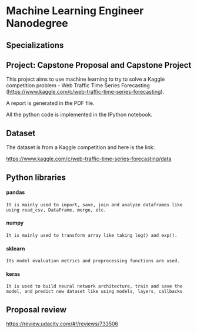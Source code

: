 # Machine Learning Engineer Nanodegree
## Specializations
## Project: Capstone Proposal and Capstone Project

This project aims to use machine learning to try to solve a Kaggle competition problem - Web Traffic Time Series Forecasting (https://www.kaggle.com/c/web-traffic-time-series-forecasting). 

A report is generated in the PDF file. 

All the python code is implemented in the IPython notebook.


## Dataset

The dataset is from a Kaggle competition and here is the link:

https://www.kaggle.com/c/web-traffic-time-series-forecasting/data


## Python libraries

#### pandas
	It is mainly used to import, save, join and analyze dataframes like using read_csv, DataFrame, merge, etc.

#### numpy
	It is mainly used to transform array like taking log() and exp().

#### sklearn
	Its model evaluation metrics and preprocessing functions are used.
	
#### keras
	It is used to build neural network architecture, train and save the model, and predict new dataset like using models, layers, callbacks


## Proposal review

https://review.udacity.com/#!/reviews/733506
